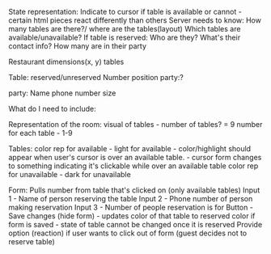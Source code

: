 State representation:
  Indicate to cursor if table is available or cannot
    - certain html pieces react differently than others
  Server needs to know:
    How many tables are there?/ where are the tables(layout)
    Which tables are available/unavailable?
    If table is reserved:
      Who are they?
      What's their contact info?
      How many are in their party

Restaurant
  dimensions(x, y)
  tables

Table:
  reserved/unreserved
  Number
  position
  party:?

party:
  Name
  phone number
  size





What do I need to include:

Representation of the room:
  visual of tables - number of tables? = 9
  number for each table - 1-9

Tables:
  color rep for available - light for available
    - color/highlight should appear when user's cursor is over an available table.
    - cursor form changes to something indicating it's clickable while over an available table
  color rep for unavailable - dark for unavailable

Form:
  Pulls number from table that's clicked on (only available tables)
  Input 1 - Name of person reserving the table
  Input 2 - Phone number of person making reservation
  Input 3 - Number of people reservation is for
  Button - Save changes (hide form)
    - updates color of that table to reserved color if form is saved
    - state of table cannot be changed once it is reserved
  Provide option (reaction) if user wants to click out of form (guest decides not to reserve table)
